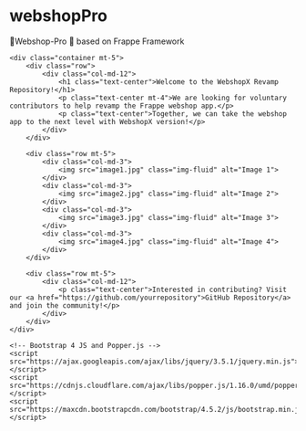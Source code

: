 # webshopPro
👋Webshop-Pro 🛒 based on Frappe Framework
<!DOCTYPE html>
<html lang="en">

<head>
    <meta charset="UTF-8">
    <meta name="viewport" content="width=device-width, initial-scale=1.0">
    <title>WebshopX Revamp Repository</title>
    <!-- Bootstrap 4 CSS -->
    <link href="https://maxcdn.bootstrapcdn.com/bootstrap/4.5.2/css/bootstrap.min.css" rel="stylesheet">
</head>

<body>

    <div class="container mt-5">
        <div class="row">
            <div class="col-md-12">
                <h1 class="text-center">Welcome to the WebshopX Revamp Repository!</h1>
                <p class="text-center mt-4">We are looking for voluntary contributors to help revamp the Frappe webshop app.</p>
                <p class="text-center">Together, we can take the webshop app to the next level with WebshopX version!</p>
            </div>
        </div>

        <div class="row mt-5">
            <div class="col-md-3">
                <img src="image1.jpg" class="img-fluid" alt="Image 1">
            </div>
            <div class="col-md-3">
                <img src="image2.jpg" class="img-fluid" alt="Image 2">
            </div>
            <div class="col-md-3">
                <img src="image3.jpg" class="img-fluid" alt="Image 3">
            </div>
            <div class="col-md-3">
                <img src="image4.jpg" class="img-fluid" alt="Image 4">
            </div>
        </div>

        <div class="row mt-5">
            <div class="col-md-12">
                <p class="text-center">Interested in contributing? Visit our <a href="https://github.com/yourrepository">GitHub Repository</a> and join the community!</p>
            </div>
        </div>
    </div>

    <!-- Bootstrap 4 JS and Popper.js -->
    <script src="https://ajax.googleapis.com/ajax/libs/jquery/3.5.1/jquery.min.js"></script>
    <script src="https://cdnjs.cloudflare.com/ajax/libs/popper.js/1.16.0/umd/popper.min.js"></script>
    <script src="https://maxcdn.bootstrapcdn.com/bootstrap/4.5.2/js/bootstrap.min.js"></script>

</body>

</html>
